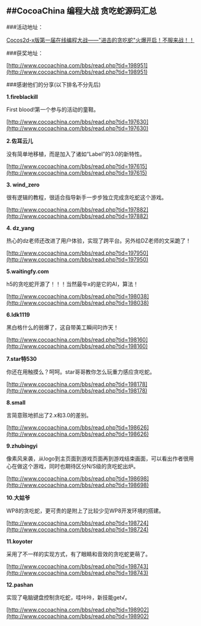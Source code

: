 ##CocoaChina 编程大战 贪吃蛇源码汇总
---
###活动地址：

[Cocos2d-x版第一届在线编程大战——"进击的贪吃蛇"火爆开启！不服来战！！](http://www.cocoachina.com/bbs/read.php?tid=197370)

###获奖地址：

[http://www.cocoachina.com/bbs/read.php?tid=198951](http://www.cocoachina.com/bbs/read.php?tid=198951)

###感谢他们的分享(以下排名不分先后)

**1.fireblackill**

First blood!第一个参与的活动的童鞋。

[http://www.cocoachina.com/bbs/read.php?tid=197630](http://www.cocoachina.com/bbs/read.php?tid=197630)

**2.佐耳云儿**

没有简单地移植，而是加入了诸如“Label”的3.0的新特性。

[http://www.cocoachina.com/bbs/read.php?tid=197615](http://www.cocoachina.com/bbs/read.php?tid=197615)

**3. wind_zero**

很有逻辑的教程，很适合指导新手一步步独立完成贪吃蛇这个游戏。

[http://www.cocoachina.com/bbs/read.php?tid=197882](http://www.cocoachina.com/bbs/read.php?tid=197882)

**4. dz_yang**

热心的dz老师还改进了用户体验，实现了跨平台。另外给DZ老师的文采跪了！

[http://www.cocoachina.com/bbs/read.php?tid=197950](http://www.cocoachina.com/bbs/read.php?tid=197950)

**5.waitingfy.com**

h5的贪吃蛇开源了！！！当然最牛x的是它的AI，算法！

[http://www.cocoachina.com/bbs/read.php?tid=198038](http://www.cocoachina.com/bbs/read.php?tid=198038)

**6.ldk1119**

黑白格什么的弱爆了，这自带美工瞬间叼炸天！

[http://www.cocoachina.com/bbs/read.php?tid=198160](http://www.cocoachina.com/bbs/read.php?tid=198160)

**7.star特530**

你还在用触摸么？呵呵。star哥哥教你怎么玩重力感应贪吃蛇。

[http://www.cocoachina.com/bbs/read.php?tid=198178](http://www.cocoachina.com/bbs/read.php?tid=198178)

**8.small**

言简意赅地抓出了2.x和3.0的差别。

[http://www.cocoachina.com/bbs/read.php?tid=198626](http://www.cocoachina.com/bbs/read.php?tid=198626)

**9.zhubingyi**

像素风来袭，从logo到主页面到游戏页面再到游戏结束画面，可以看出作者很用心在做这个游戏，同时也期待区分N/S级的贪吃蛇出炉。

[http://www.cocoachina.com/bbs/read.php?tid=198698](http://www.cocoachina.com/bbs/read.php?tid=198698)

**10.大姑爷**

WP8的贪吃蛇，更可贵的是附上了比较少见WP8开发环境的搭建。

[http://www.cocoachina.com/bbs/read.php?tid=198724](http://www.cocoachina.com/bbs/read.php?tid=198724)

**11.koyoter**

采用了不一样的实现方式，有了眼睛和音效的贪吃蛇更萌了。

[http://www.cocoachina.com/bbs/read.php?tid=198743](http://www.cocoachina.com/bbs/read.php?tid=198743)

**12.pashan**

实现了电脑键盘控制贪吃蛇，哇咔咔，新技能get√。

[http://www.cocoachina.com/bbs/read.php?tid=198902](http://www.cocoachina.com/bbs/read.php?tid=198902)
